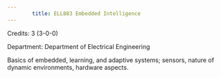 ```yaml
---
        title: ELL883 Embedded Intelligence
---
```

Credits: 3 (3-0-0)

Department: Department of Electrical Engineering

Basics of embedded, learning, and adaptive systems; sensors, nature of dynamic environments, hardware aspects.